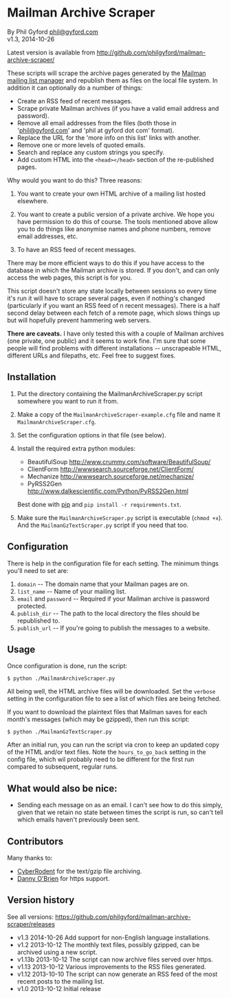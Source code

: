 # Mailman Archive Scraper

By Phil Gyford <phil@gyford.com>  
v1.3, 2014-10-26

Latest version is available from <http://github.com/philgyford/mailman-archive-scraper/>

These scripts will scrape the archive pages generated by the [Mailman mailing list manager](http://www.gnu.org/software/mailman/index.html) and republish them as files on the local file system. In addition it can optionally do a number of things:

* Create an RSS feed of recent messages.
* Scrape private Mailman archives (if you have a valid email address and password).
* Remove all email addresses from the files (both those in 'phil@gyford.com' and 'phil at gyford dot com' format).
* Replace the URL for the 'more info on this list' links with another.
* Remove one or more levels of quoted emails.
* Search and replace any custom strings you specify.
* Add custom HTML into the `<head></head>` section of the re-published pages.

Why would you want to do this? Three reasons:

1. You want to create your own HTML archive of a mailing list hosted elsewhere.

2. You want to create a public version of a private archive. We hope you have permission to do this of course. The tools mentioned above allow you to do things like anonymise names and phone numbers, remove email addresses, etc.

3. To have an RSS feed of recent messages.

There may be more efficient ways to do this if you have access to the database in which the Mailman archive is stored. If you don't, and can only access the web pages, this script is for you.

This script doesn't store any state locally between sessions so every time it's run it will have to scrape several pages, even if nothing's changed (particularly if you want an RSS feed of n recent messages). There is a half second delay between each fetch of a remote page, which slows things up but will hopefully prevent hammering web servers.

**There are caveats.** I have only tested this with a couple of Mailman archives (one private, one public) and it seems to work fine. I'm sure that some people will find problems with different installations -- unscrapeable HTML, different URLs and filepaths, etc. Feel free to suggest fixes.


## Installation

1. Put the directory containing the MailmanArchiveScraper.py script somewhere you want to run it from.

2. Make a copy of the `MailmanArchiveScraper-example.cfg` file and name it `MailmanArchiveScraper.cfg`.

3. Set the configuration options in that file (see below).

4. Install the required extra python modules:
	* BeautifulSoup <http://www.crummy.com/software/BeautifulSoup/>
	* ClientForm <http://wwwsearch.sourceforge.net/ClientForm/>
	* Mechanize <http://wwwsearch.sourceforge.net/mechanize/>
	* PyRSS2Gen <http://www.dalkescientific.com/Python/PyRSS2Gen.html>

   Best done with [pip](https://pypi.python.org/pypi/pip) and `pip install -r requirements.txt`.

5. Make sure the `MailmanArchiveScraper.py` script is executable (`chmod +x`). And the `MailmanGzTextScraper.py` script if you need that too.


## Configuration

There is help in the configuration file for each setting. The minimum things you'll need to set are:

1. `domain` -- The domain name that your Mailman pages are on.
2. `list_name` -- Name of your mailing list.
3. `email` and `password` -- Required if your Mailman archive is password protected.
4. `publish_dir` -- The path to the local directory the files should be republished to.
5. `publish_url` -- If you're going to publish the messages to a website.


## Usage

Once configuration is done, run the script:

	$ python ./MailmanArchiveScraper.py

All being well, the HTML archive files will be downloaded. Set the `verbose` setting in the configuration file to see a list of which files are being fetched.

If you want to download the plaintext files that Mailman saves for each month's messages (which may be gzipped), then run this script:

	$ python ./MailmanGzTextScraper.py

After an initial run, you can run the script via cron to keep an updated copy of the HTML and/or text files. Note the `hours_to_go_back` setting in the config file, which wil probably need to be different for the first run compared to subsequent, regular runs.


## What would also be nice:

* Sending each message on as an email. I can't see how to do this simply, given that we retain no state between times the script is run, so can't tell which emails haven't previously been sent.


## Contributors

Many thanks to:

* [CyberRodent](https://github.com/cyberrodent) for the text/gzip file archiving.
* [Danny O'Brien](https://github.com/dannyob) for https support.


## Version history

See all versions: https://github.com/philgyford/mailman-archive-scraper/releases

* v1.3 2014-10-26
  Add support for non-English language installations.
* v1.2 2013-10-12
  The monthly text files, possibly gzipped, can be archived using a new script.
* v1.13b 2013-10-12
  The script can now archive files served over https.
* v1.13 2013-10-12
  Various improvements to the RSS files generated.
* v1.12 2013-10-10
  The script can now generate an RSS feed of the most recent posts to the mailing list.
* v1.0 2013-10-12
  Initial release

  
